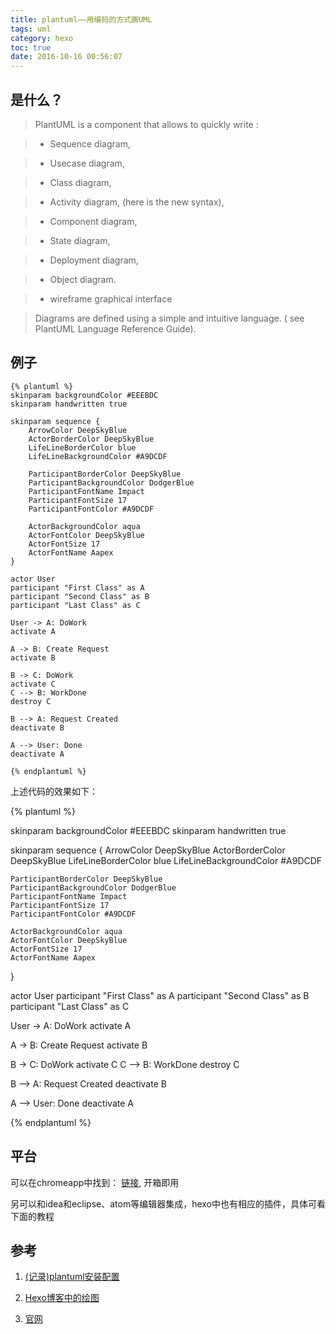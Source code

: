 ```yaml
---
title: plantuml——用编码的方式画UML
tags: uml
category: hexo
toc: true
date: 2016-10-16 00:56:07
---
```

## 是什么？

>PlantUML is a component that allows to quickly write :

> * Sequence diagram,

> * Usecase diagram,

> * Class diagram,

> * Activity diagram, (here is the new syntax),

> * Component diagram,

> * State diagram,

> * Deployment diagram,

> * Object diagram.

> * wireframe graphical interface

> Diagrams are defined using a simple and intuitive  language. ( see PlantUML Language Reference Guide).

## 例子

```
{% plantuml %}
skinparam backgroundColor #EEEBDC
skinparam handwritten true

skinparam sequence {
	ArrowColor DeepSkyBlue
	ActorBorderColor DeepSkyBlue
	LifeLineBorderColor blue
	LifeLineBackgroundColor #A9DCDF

	ParticipantBorderColor DeepSkyBlue
	ParticipantBackgroundColor DodgerBlue
	ParticipantFontName Impact
	ParticipantFontSize 17
	ParticipantFontColor #A9DCDF

	ActorBackgroundColor aqua
	ActorFontColor DeepSkyBlue
	ActorFontSize 17
	ActorFontName Aapex
}

actor User
participant "First Class" as A
participant "Second Class" as B
participant "Last Class" as C

User -> A: DoWork
activate A

A -> B: Create Request
activate B

B -> C: DoWork
activate C
C --> B: WorkDone
destroy C

B --> A: Request Created
deactivate B

A --> User: Done
deactivate A

{% endplantuml %}
```

上述代码的效果如下：

{% plantuml %}

skinparam backgroundColor #EEEBDC
skinparam handwritten true

skinparam sequence {
	ArrowColor DeepSkyBlue
	ActorBorderColor DeepSkyBlue
	LifeLineBorderColor blue
	LifeLineBackgroundColor #A9DCDF

	ParticipantBorderColor DeepSkyBlue
	ParticipantBackgroundColor DodgerBlue
	ParticipantFontName Impact
	ParticipantFontSize 17
	ParticipantFontColor #A9DCDF

	ActorBackgroundColor aqua
	ActorFontColor DeepSkyBlue
	ActorFontSize 17
	ActorFontName Aapex
}

actor User
participant "First Class" as A
participant "Second Class" as B
participant "Last Class" as C

User -> A: DoWork
activate A

A -> B: Create Request
activate B

B -> C: DoWork
activate C
C --> B: WorkDone
destroy C

B --> A: Request Created
deactivate B

A --> User: Done
deactivate A

{% endplantuml %}

## 平台

可以在chromeapp中找到： [链接](https://chrome.google.com/webstore/detail/uml-diagram-editor/hoepdgfgogmeofkgkpapbdpdjkplcode?utm_source=chrome-ntp-icon), 开箱即用

另可以和idea和eclipse、atom等编辑器集成，hexo中也有相应的插件，具体可看下面的教程

## 参考

1. [(记录)plantuml安装配置](http://skyao.github.io/2014/12/05/plantuml-installation/index.html)

2. [Hexo博客中的绘图](http://keyun.ml/2016/07/25/2016-07-25-hexo-uml.html)

3. [官网](http://plantuml.com/)
